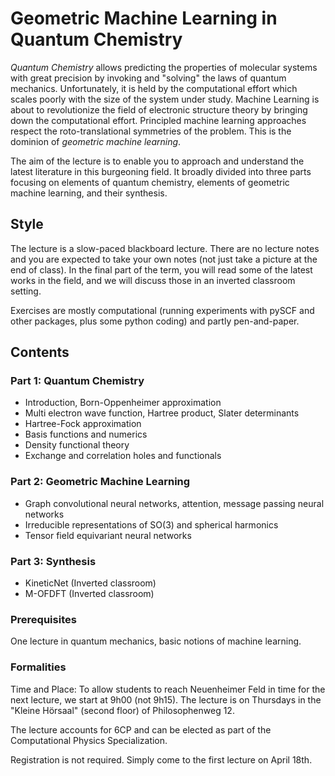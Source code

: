 # Geometric Machine Learning in Quantum Chemistry 

_Quantum Chemistry_ allows predicting the properties of molecular systems with great precision by invoking and "solving" the laws of quantum mechanics. Unfortunately, it is held by the computational effort which scales poorly with the size of the system under study. Machine Learning is about to revolutionize the field of electronic structure theory by bringing down the computational effort. Principled machine learning approaches respect the roto-translational symmetries of the problem. This is the dominion of _geometric machine learning_. 

The aim of the lecture is to enable you to approach and understand the latest literature in this burgeoning field. It broadly divided into three parts focusing on elements of quantum chemistry, elements of geometric machine learning, and their synthesis. 

## Style 
The lecture is a slow-paced blackboard lecture. There are no lecture notes and you are expected to take your own notes (not just take a picture at the end of class). In the final part of the term, you will read some of the latest works in the field, and we will discuss those in an inverted classroom setting. 

Exercises are mostly computational (running experiments with pySCF and other packages, plus some python coding) and partly pen-and-paper. 

## Contents 
### Part 1: Quantum Chemistry 
* Introduction, Born-Oppenheimer approximation
* Multi electron wave function, Hartree product, Slater determinants
* Hartree-Fock approximation
* Basis functions and numerics
* Density functional theory
* Exchange and correlation holes and functionals
### Part 2: Geometric Machine Learning
* Graph convolutional neural networks, attention, message passing neural networks
* Irreducible representations of SO(3) and spherical harmonics
* Tensor field equivariant neural networks
### Part 3: Synthesis 
* KineticNet (Inverted classroom) 
* M-OFDFT (Inverted classroom) 
  
### Prerequisites
One lecture in quantum mechanics, basic notions of machine learning. 

### Formalities

Time and Place: To allow students to reach Neuenheimer Feld in time for the next lecture, we start at 9h00 (not 9h15). The lecture is on Thursdays in the "Kleine Hörsaal" (second floor) of Philosophenweg 12. 

The lecture accounts for 6CP and can be elected as part of the Computational Physics Specialization. 

Registration is not required. Simply come to the first lecture on April 18th. 
